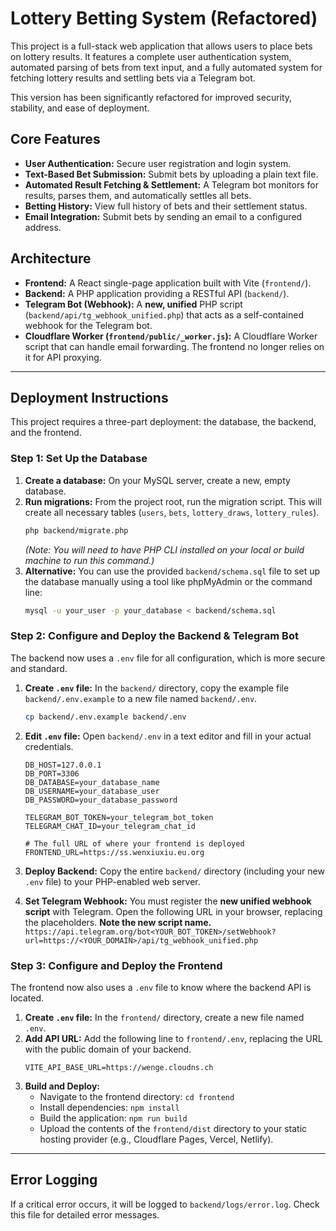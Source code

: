 # Lottery Betting System (Refactored)

This project is a full-stack web application that allows users to place bets on lottery results. It features a complete user authentication system, automated parsing of bets from text input, and a fully automated system for fetching lottery results and settling bets via a Telegram bot.

This version has been significantly refactored for improved security, stability, and ease of deployment.

## Core Features

-   **User Authentication:** Secure user registration and login system.
-   **Text-Based Bet Submission:** Submit bets by uploading a plain text file.
-   **Automated Result Fetching & Settlement:** A Telegram bot monitors for results, parses them, and automatically settles all bets.
-   **Betting History:** View full history of bets and their settlement status.
-   **Email Integration:** Submit bets by sending an email to a configured address.

## Architecture

-   **Frontend:** A React single-page application built with Vite (`frontend/`).
-   **Backend:** A PHP application providing a RESTful API (`backend/`).
-   **Telegram Bot (Webhook):** A **new, unified** PHP script (`backend/api/tg_webhook_unified.php`) that acts as a self-contained webhook for the Telegram bot.
-   **Cloudflare Worker (`frontend/public/_worker.js`):** A Cloudflare Worker script that can handle email forwarding. The frontend no longer relies on it for API proxying.

---

## Deployment Instructions

This project requires a three-part deployment: the database, the backend, and the frontend.

### Step 1: Set Up the Database

1.  **Create a database:** On your MySQL server, create a new, empty database.
2.  **Run migrations:** From the project root, run the migration script. This will create all necessary tables (`users`, `bets`, `lottery_draws`, `lottery_rules`).
    ```bash
    php backend/migrate.php
    ```
    *(Note: You will need to have PHP CLI installed on your local or build machine to run this command.)*
3.  **Alternative:** You can use the provided `backend/schema.sql` file to set up the database manually using a tool like phpMyAdmin or the command line:
    ```bash
    mysql -u your_user -p your_database < backend/schema.sql
    ```

### Step 2: Configure and Deploy the Backend & Telegram Bot

The backend now uses a `.env` file for all configuration, which is more secure and standard.

1.  **Create `.env` file:** In the `backend/` directory, copy the example file `backend/.env.example` to a new file named `backend/.env`.
    ```bash
    cp backend/.env.example backend/.env
    ```
2.  **Edit `.env` file:** Open `backend/.env` in a text editor and fill in your actual credentials.
    ```dotenv
    DB_HOST=127.0.0.1
    DB_PORT=3306
    DB_DATABASE=your_database_name
    DB_USERNAME=your_database_user
    DB_PASSWORD=your_database_password

    TELEGRAM_BOT_TOKEN=your_telegram_bot_token
    TELEGRAM_CHAT_ID=your_telegram_chat_id

    # The full URL of where your frontend is deployed
    FRONTEND_URL=https://ss.wenxiuxiu.eu.org
    ```
3.  **Deploy Backend:** Copy the entire `backend/` directory (including your new `.env` file) to your PHP-enabled web server.

4.  **Set Telegram Webhook:** You must register the **new unified webhook script** with Telegram. Open the following URL in your browser, replacing the placeholders. **Note the new script name.**
    `https://api.telegram.org/bot<YOUR_BOT_TOKEN>/setWebhook?url=https://<YOUR_DOMAIN>/api/tg_webhook_unified.php`

### Step 3: Configure and Deploy the Frontend

The frontend now also uses a `.env` file to know where the backend API is located.

1.  **Create `.env` file:** In the `frontend/` directory, create a new file named `.env`.
2.  **Add API URL:** Add the following line to `frontend/.env`, replacing the URL with the public domain of your backend.
    ```dotenv
    VITE_API_BASE_URL=https://wenge.cloudns.ch
    ```
3.  **Build and Deploy:**
    -   Navigate to the frontend directory: `cd frontend`
    -   Install dependencies: `npm install`
    -   Build the application: `npm run build`
    -   Upload the contents of the `frontend/dist` directory to your static hosting provider (e.g., Cloudflare Pages, Vercel, Netlify).

---
## Error Logging
If a critical error occurs, it will be logged to `backend/logs/error.log`. Check this file for detailed error messages.
